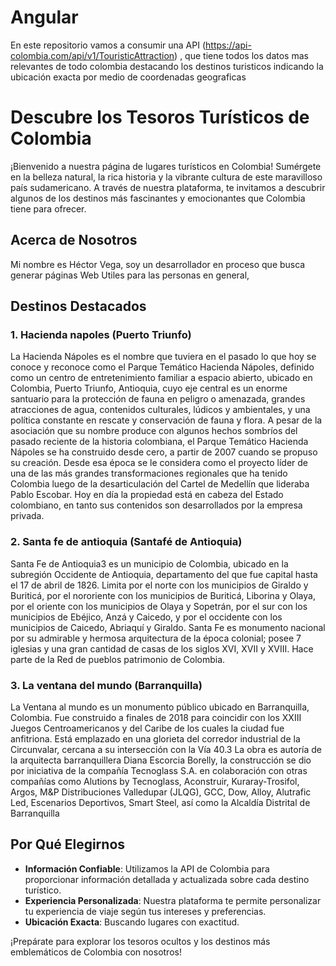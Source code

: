 # Angular

En este repositorio vamos a consumir una API (https://api-colombia.com/api/v1/TouristicAttraction) , que tiene todos los datos mas relevantes de todo colombia destacando los destinos turisticos indicando la ubicación exacta por medio de coordenadas geograficas

# Descubre los Tesoros Turísticos de Colombia

¡Bienvenido a nuestra página de lugares turísticos en Colombia! Sumérgete en la belleza natural, la rica historia y la vibrante cultura de este maravilloso país sudamericano. A través de nuestra plataforma, te invitamos a descubrir algunos de los destinos más fascinantes y emocionantes que Colombia tiene para ofrecer.

## Acerca de Nosotros

Mi nombre es Héctor Vega, soy un desarrollador en proceso que busca generar páginas Web Utiles para las personas en general,

## Destinos Destacados

### 1. Hacienda napoles (Puerto Triunfo)

La Hacienda Nápoles es el nombre que tuviera en el pasado lo que hoy se conoce y reconoce como el Parque Temático Hacienda Nápoles, definido como un centro de entretenimiento familiar a espacio abierto, ubicado en Colombia, Puerto Triunfo, Antioquia, cuyo eje central es un enorme santuario para la protección de fauna en peligro o amenazada, grandes atracciones de agua, contenidos culturales, lúdicos y ambientales, y una política constante en rescate y conservación de fauna y flora. A pesar de la asociación que su nombre produce con algunos hechos sombríos del pasado reciente de la historia colombiana, el Parque Temático Hacienda Nápoles se ha construido desde cero, a partir de 2007 cuando se propuso su creación. Desde esa época se le considera como el proyecto líder de una de las más grandes transformaciones regionales que ha tenido Colombia luego de la desarticulación del Cartel de Medellín que lideraba Pablo Escobar. Hoy en día la propiedad está en cabeza del Estado colombiano, en tanto sus contenidos son desarrollados por la empresa privada.

### 2. Santa fe de antioquia (Santafé de Antioquia)

 Santa Fe de Antioquia3​ es un municipio de Colombia, ubicado en la subregión Occidente de Antioquia, departamento del que fue capital hasta el 17 de abril de 1826. Limita por el norte con los municipios de Giraldo y Buriticá, por el nororiente con los municipios de Buriticá, Liborina y Olaya, por el oriente con los municipios de Olaya y Sopetrán, por el sur con los municipios de Ebéjico, Anzá y Caicedo, y por el occidente con los municipios de Caicedo, Abriaquí y Giraldo. Santa Fe es monumento nacional por su admirable y hermosa arquitectura de la época colonial; posee 7 iglesias y una gran cantidad de casas de los siglos XVI, XVII y XVIII. Hace parte de la Red de pueblos patrimonio de Colombia.

### 3. La ventana del mundo (Barranquilla)

La Ventana al mundo es un monumento público ubicado en Barranquilla, Colombia. Fue construido a finales de 2018 para coincidir con los XXIII Juegos Centroamericanos y del Caribe de los cuales la ciudad fue anfitriona. Está emplazado en una glorieta del corredor industrial de la Circunvalar, cercana a su intersección con la Vía 40.3​ La obra es autoría de la arquitecta barranquillera Diana Escorcia Borelly, la construcción se dio por iniciativa de la compañía Tecnoglass S.A. en colaboración con otras compañías como Alutions by Tecnoglass, Aconstruir, Kuraray-Trosifol, Argos, M&P Distribuciones Valledupar (JLQG), GCC, Dow, Alloy, Alutrafic Led, Escenarios Deportivos, Smart Steel, así como la Alcaldía Distrital de Barranquilla

## Por Qué Elegirnos

- **Información Confiable**: Utilizamos la API de Colombia para proporcionar información detallada y actualizada sobre cada destino turístico.
- **Experiencia Personalizada**: Nuestra plataforma te permite personalizar tu experiencia de viaje según tus intereses y preferencias.
- **Ubicación Exacta**: Buscando lugares con exactitud.

¡Prepárate para explorar los tesoros ocultos y los destinos más emblemáticos de Colombia con nosotros!
